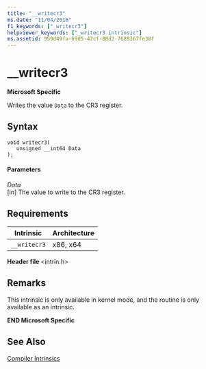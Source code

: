 ```yaml
---
title: "__writecr3"
ms.date: "11/04/2016"
f1_keywords: ["_writecr3"]
helpviewer_keywords: ["_writecr3 intrinsic"]
ms.assetid: 959d49fa-69d5-47cf-88d2-7688367fe38f
---
```

# __writecr3

**Microsoft Specific**

Writes the value `Data` to the CR3 register.

## Syntax

```
void writecr3(
   unsigned __int64 Data
);
```

#### Parameters

*Data*<br/>
[in] The value to write to the CR3 register.

## Requirements

|Intrinsic|Architecture|
|---------------|------------------|
|`__writecr3`|x86, x64|

**Header file** \<intrin.h>

## Remarks

This intrinsic is only available in kernel mode, and the routine is only available as an intrinsic.

**END Microsoft Specific**

## See Also

[Compiler Intrinsics](../intrinsics/compiler-intrinsics.md)